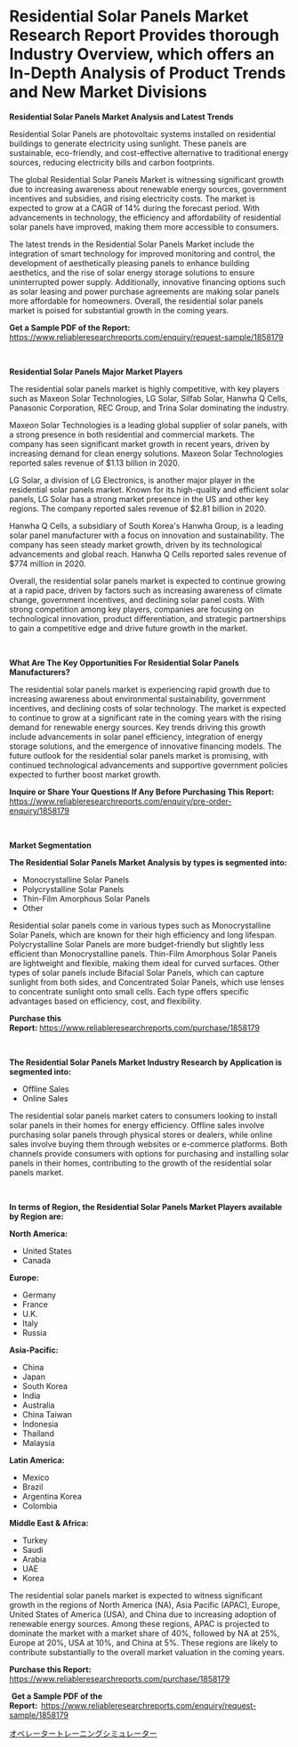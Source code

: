 <p><h1>Residential Solar Panels Market Research Report Provides thorough Industry Overview, which offers an In-Depth Analysis of Product Trends and New Market Divisions</h1></p><p><strong>Residential Solar Panels Market Analysis and Latest Trends</strong></p>
<p><p>Residential Solar Panels are photovoltaic systems installed on residential buildings to generate electricity using sunlight. These panels are sustainable, eco-friendly, and cost-effective alternative to traditional energy sources, reducing electricity bills and carbon footprints.</p><p>The global Residential Solar Panels Market is witnessing significant growth due to increasing awareness about renewable energy sources, government incentives and subsidies, and rising electricity costs. The market is expected to grow at a CAGR of 14% during the forecast period. With advancements in technology, the efficiency and affordability of residential solar panels have improved, making them more accessible to consumers.</p><p>The latest trends in the Residential Solar Panels Market include the integration of smart technology for improved monitoring and control, the development of aesthetically pleasing panels to enhance building aesthetics, and the rise of solar energy storage solutions to ensure uninterrupted power supply. Additionally, innovative financing options such as solar leasing and power purchase agreements are making solar panels more affordable for homeowners. Overall, the residential solar panels market is poised for substantial growth in the coming years.</p></p>
<p><strong>Get a Sample PDF of the Report:&nbsp;</strong> <a href="https://www.reliableresearchreports.com/enquiry/request-sample/1858179">https://www.reliableresearchreports.com/enquiry/request-sample/1858179</a></p>
<p>&nbsp;</p>
<p><strong>Residential Solar Panels Major Market Players</strong></p>
<p><p>The residential solar panels market is highly competitive, with key players such as Maxeon Solar Technologies, LG Solar, Silfab Solar, Hanwha Q Cells, Panasonic Corporation, REC Group, and Trina Solar dominating the industry.</p><p>Maxeon Solar Technologies is a leading global supplier of solar panels, with a strong presence in both residential and commercial markets. The company has seen significant market growth in recent years, driven by increasing demand for clean energy solutions. Maxeon Solar Technologies reported sales revenue of $1.13 billion in 2020.</p><p>LG Solar, a division of LG Electronics, is another major player in the residential solar panels market. Known for its high-quality and efficient solar panels, LG Solar has a strong market presence in the US and other key regions. The company reported sales revenue of $2.81 billion in 2020.</p><p>Hanwha Q Cells, a subsidiary of South Korea's Hanwha Group, is a leading solar panel manufacturer with a focus on innovation and sustainability. The company has seen steady market growth, driven by its technological advancements and global reach. Hanwha Q Cells reported sales revenue of $774 million in 2020.</p><p>Overall, the residential solar panels market is expected to continue growing at a rapid pace, driven by factors such as increasing awareness of climate change, government incentives, and declining solar panel costs. With strong competition among key players, companies are focusing on technological innovation, product differentiation, and strategic partnerships to gain a competitive edge and drive future growth in the market.</p></p>
<p>&nbsp;</p>
<p><strong>What Are The Key Opportunities For Residential Solar Panels Manufacturers?</strong></p>
<p><p>The residential solar panels market is experiencing rapid growth due to increasing awareness about environmental sustainability, government incentives, and declining costs of solar technology. The market is expected to continue to grow at a significant rate in the coming years with the rising demand for renewable energy sources. Key trends driving this growth include advancements in solar panel efficiency, integration of energy storage solutions, and the emergence of innovative financing models. The future outlook for the residential solar panels market is promising, with continued technological advancements and supportive government policies expected to further boost market growth.</p></p>
<p><strong>Inquire or Share Your Questions If Any Before Purchasing This Report:</strong> <a href="https://www.reliableresearchreports.com/enquiry/pre-order-enquiry/1858179">https://www.reliableresearchreports.com/enquiry/pre-order-enquiry/1858179</a></p>
<p>&nbsp;</p>
<p><strong>Market Segmentation</strong></p>
<p><strong>The Residential Solar Panels Market Analysis by types is segmented into:</strong></p>
<p><ul><li>Monocrystalline Solar Panels</li><li>Polycrystalline Solar Panels</li><li>Thin-Film Amorphous Solar Panels</li><li>Other</li></ul></p>
<p><p>Residential solar panels come in various types such as Monocrystalline Solar Panels, which are known for their high efficiency and long lifespan. Polycrystalline Solar Panels are more budget-friendly but slightly less efficient than Monocrystalline panels. Thin-Film Amorphous Solar Panels are lightweight and flexible, making them ideal for curved surfaces. Other types of solar panels include Bifacial Solar Panels, which can capture sunlight from both sides, and Concentrated Solar Panels, which use lenses to concentrate sunlight onto small cells. Each type offers specific advantages based on efficiency, cost, and flexibility.</p></p>
<p><strong>Purchase this Report:&nbsp;</strong><a href="https://www.reliableresearchreports.com/purchase/1858179">https://www.reliableresearchreports.com/purchase/1858179</a></p>
<p>&nbsp;</p>
<p><strong>The Residential Solar Panels Market Industry Research by Application is segmented into:</strong></p>
<p><ul><li>Offline Sales</li><li>Online Sales</li></ul></p>
<p><p>The residential solar panels market caters to consumers looking to install solar panels in their homes for energy efficiency. Offline sales involve purchasing solar panels through physical stores or dealers, while online sales involve buying them through websites or e-commerce platforms. Both channels provide consumers with options for purchasing and installing solar panels in their homes, contributing to the growth of the residential solar panels market.</p></p>
<p>&nbsp;</p>
<p><strong>In terms of Region, the Residential Solar Panels Market Players available by Region are:</strong></p>
<p>
    <p> <strong> North America: </strong>
        <ul>
            <li>United States</li>
            <li>Canada</li>
        </ul>
        </p> 
    <p> <strong> Europe: </strong>
        <ul>
            <li>Germany</li>
            <li>France</li>
            <li>U.K.</li>
            <li>Italy</li>
            <li>Russia</li>
        </ul>
        </p> 
    <p> <strong> Asia-Pacific: </strong>
        <ul>
            <li>China</li>
            <li>Japan</li>
            <li>South Korea</li>
            <li>India</li>
            <li>Australia</li>
            <li>China Taiwan</li>
            <li>Indonesia</li>
            <li>Thailand</li>
            <li>Malaysia</li>
        </ul>
        </p> 
    <p> <strong> Latin America: </strong>
        <ul>
            <li>Mexico</li>
            <li>Brazil</li>
            <li>Argentina Korea</li>
            <li>Colombia</li>
        </ul>
        </p> 
    <p> <strong> Middle East & Africa: </strong>
        <ul>
            <li>Turkey</li>
            <li>Saudi</li>
            <li>Arabia</li>
            <li>UAE</li>
            <li>Korea</li>
        </ul>
    </p>
    </p>
<p><p>The residential solar panels market is expected to witness significant growth in the regions of North America (NA), Asia Pacific (APAC), Europe, United States of America (USA), and China due to increasing adoption of renewable energy sources. Among these regions, APAC is projected to dominate the market with a market share of 40%, followed by NA at 25%, Europe at 20%, USA at 10%, and China at 5%. These regions are likely to contribute substantially to the overall market valuation in the coming years.</p></p>
<p><strong>Purchase this Report: </strong><a href="https://www.reliableresearchreports.com/purchase/1858179">https://www.reliableresearchreports.com/purchase/1858179</a></p>
<p>&nbsp;<strong>Get a Sample PDF of the Report:&nbsp;&nbsp;</strong><a href="https://www.reliableresearchreports.com/enquiry/request-sample/1858179">https://www.reliableresearchreports.com/enquiry/request-sample/1858179</a></p>
<p><strong></strong></p>
<p><p><a href="https://github.com/zekaoe592392/Market-Research-Report-List-1/blob/main/399868811660.md">オペレータートレーニングシミュレーター</a></p></p>